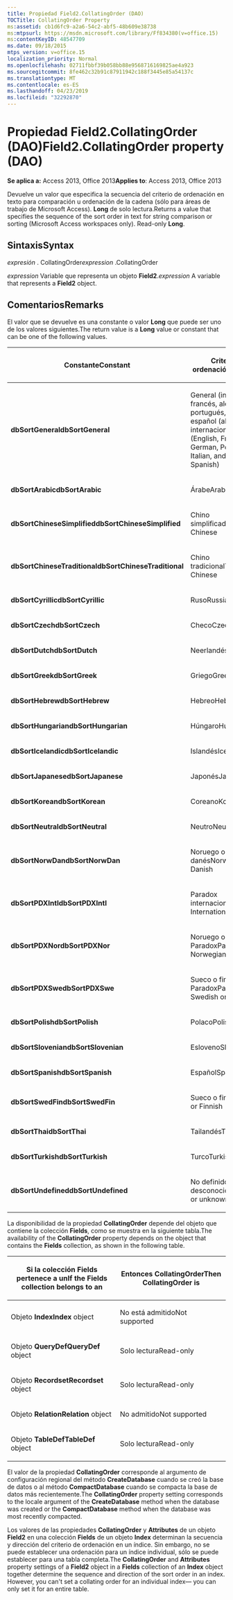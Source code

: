 ```yaml
---
title: Propiedad Field2.CollatingOrder (DAO)
TOCTitle: CollatingOrder Property
ms:assetid: cb1d6fc9-a2a6-54c2-abf5-48b609e38738
ms:mtpsurl: https://msdn.microsoft.com/library/Ff834380(v=office.15)
ms:contentKeyID: 48547709
ms.date: 09/18/2015
mtps_version: v=office.15
localization_priority: Normal
ms.openlocfilehash: 02711fbbf39b058bb88e9568716169825ae4a923
ms.sourcegitcommit: 8fe462c32b91c87911942c188f3445e85a54137c
ms.translationtype: MT
ms.contentlocale: es-ES
ms.lasthandoff: 04/23/2019
ms.locfileid: "32292870"
---
```

# <a name="field2collatingorder-property-dao"></a><span data-ttu-id="dbae3-102">Propiedad Field2.CollatingOrder (DAO)</span><span class="sxs-lookup"><span data-stu-id="dbae3-102">Field2.CollatingOrder property (DAO)</span></span>


<span data-ttu-id="dbae3-103">**Se aplica a:** Access 2013, Office 2013</span><span class="sxs-lookup"><span data-stu-id="dbae3-103">**Applies to**: Access 2013, Office 2013</span></span>

<span data-ttu-id="dbae3-p101">Devuelve un valor que especifica la secuencia del criterio de ordenación en texto para comparación u ordenación de la cadena (sólo para áreas de trabajo de Microsoft Access). **Long** de solo lectura.</span><span class="sxs-lookup"><span data-stu-id="dbae3-p101">Returns a value that specifies the sequence of the sort order in text for string comparison or sorting (Microsoft Access workspaces only). Read-only **Long**.</span></span>

## <a name="syntax"></a><span data-ttu-id="dbae3-106">Sintaxis</span><span class="sxs-lookup"><span data-stu-id="dbae3-106">Syntax</span></span>

<span data-ttu-id="dbae3-107">*expresión* . CollatingOrder</span><span class="sxs-lookup"><span data-stu-id="dbae3-107">*expression* .CollatingOrder</span></span>

<span data-ttu-id="dbae3-108">*expression* Variable que representa un objeto **Field2**.</span><span class="sxs-lookup"><span data-stu-id="dbae3-108">*expression* A variable that represents a **Field2** object.</span></span>

## <a name="remarks"></a><span data-ttu-id="dbae3-109">Comentarios</span><span class="sxs-lookup"><span data-stu-id="dbae3-109">Remarks</span></span>

<span data-ttu-id="dbae3-110">El valor que se devuelve es una constante o valor **Long** que puede ser uno de los valores siguientes.</span><span class="sxs-lookup"><span data-stu-id="dbae3-110">The return value is a **Long** value or constant that can be one of the following values.</span></span>

<table>
<colgroup>
<col style="width: 50%" />
<col style="width: 50%" />
</colgroup>
<thead>
<tr class="header">
<th><p><span data-ttu-id="dbae3-111">Constante</span><span class="sxs-lookup"><span data-stu-id="dbae3-111">Constant</span></span></p></th>
<th><p><span data-ttu-id="dbae3-112">Criterio de ordenación</span><span class="sxs-lookup"><span data-stu-id="dbae3-112">Sort order</span></span></p></th>
</tr>
</thead>
<tbody>
<tr class="odd">
<td><p><span data-ttu-id="dbae3-113"><strong>dbSortGeneral</strong></span><span class="sxs-lookup"><span data-stu-id="dbae3-113"><strong>dbSortGeneral</strong></span></span></p></td>
<td><p><span data-ttu-id="dbae3-114">General (inglés, francés, alemán, portugués, italiano y español (alfab. internacional)</span><span class="sxs-lookup"><span data-stu-id="dbae3-114">General (English, French, German, Portuguese, Italian, and Modern Spanish)</span></span></p></td>
</tr>
<tr class="even">
<td><p><span data-ttu-id="dbae3-115"><strong>dbSortArabic</strong></span><span class="sxs-lookup"><span data-stu-id="dbae3-115"><strong>dbSortArabic</strong></span></span></p></td>
<td><p><span data-ttu-id="dbae3-116">Árabe</span><span class="sxs-lookup"><span data-stu-id="dbae3-116">Arabic</span></span></p></td>
</tr>
<tr class="odd">
<td><p><span data-ttu-id="dbae3-117"><strong>dbSortChineseSimplified</strong></span><span class="sxs-lookup"><span data-stu-id="dbae3-117"><strong>dbSortChineseSimplified</strong></span></span></p></td>
<td><p><span data-ttu-id="dbae3-118">Chino simplificado</span><span class="sxs-lookup"><span data-stu-id="dbae3-118">Simplified Chinese</span></span></p></td>
</tr>
<tr class="even">
<td><p><span data-ttu-id="dbae3-119"><strong>dbSortChineseTraditional</strong></span><span class="sxs-lookup"><span data-stu-id="dbae3-119"><strong>dbSortChineseTraditional</strong></span></span></p></td>
<td><p><span data-ttu-id="dbae3-120">Chino tradicional</span><span class="sxs-lookup"><span data-stu-id="dbae3-120">Traditional Chinese</span></span></p></td>
</tr>
<tr class="odd">
<td><p><span data-ttu-id="dbae3-121"><strong>dbSortCyrillic</strong></span><span class="sxs-lookup"><span data-stu-id="dbae3-121"><strong>dbSortCyrillic</strong></span></span></p></td>
<td><p><span data-ttu-id="dbae3-122">Ruso</span><span class="sxs-lookup"><span data-stu-id="dbae3-122">Russian</span></span></p></td>
</tr>
<tr class="even">
<td><p><span data-ttu-id="dbae3-123"><strong>dbSortCzech</strong></span><span class="sxs-lookup"><span data-stu-id="dbae3-123"><strong>dbSortCzech</strong></span></span></p></td>
<td><p><span data-ttu-id="dbae3-124">Checo</span><span class="sxs-lookup"><span data-stu-id="dbae3-124">Czech</span></span></p></td>
</tr>
<tr class="odd">
<td><p><span data-ttu-id="dbae3-125"><strong>dbSortDutch</strong></span><span class="sxs-lookup"><span data-stu-id="dbae3-125"><strong>dbSortDutch</strong></span></span></p></td>
<td><p><span data-ttu-id="dbae3-126">Neerlandés</span><span class="sxs-lookup"><span data-stu-id="dbae3-126">Dutch</span></span></p></td>
</tr>
<tr class="even">
<td><p><span data-ttu-id="dbae3-127"><strong>dbSortGreek</strong></span><span class="sxs-lookup"><span data-stu-id="dbae3-127"><strong>dbSortGreek</strong></span></span></p></td>
<td><p><span data-ttu-id="dbae3-128">Griego</span><span class="sxs-lookup"><span data-stu-id="dbae3-128">Greek</span></span></p></td>
</tr>
<tr class="odd">
<td><p><span data-ttu-id="dbae3-129"><strong>dbSortHebrew</strong></span><span class="sxs-lookup"><span data-stu-id="dbae3-129"><strong>dbSortHebrew</strong></span></span></p></td>
<td><p><span data-ttu-id="dbae3-130">Hebreo</span><span class="sxs-lookup"><span data-stu-id="dbae3-130">Hebrew</span></span></p></td>
</tr>
<tr class="even">
<td><p><span data-ttu-id="dbae3-131"><strong>dbSortHungarian</strong></span><span class="sxs-lookup"><span data-stu-id="dbae3-131"><strong>dbSortHungarian</strong></span></span></p></td>
<td><p><span data-ttu-id="dbae3-132">Húngaro</span><span class="sxs-lookup"><span data-stu-id="dbae3-132">Hungarian</span></span></p></td>
</tr>
<tr class="odd">
<td><p><span data-ttu-id="dbae3-133"><strong>dbSortIcelandic</strong></span><span class="sxs-lookup"><span data-stu-id="dbae3-133"><strong>dbSortIcelandic</strong></span></span></p></td>
<td><p><span data-ttu-id="dbae3-134">Islandés</span><span class="sxs-lookup"><span data-stu-id="dbae3-134">Icelandic</span></span></p></td>
</tr>
<tr class="even">
<td><p><span data-ttu-id="dbae3-135"><strong>dbSortJapanese</strong></span><span class="sxs-lookup"><span data-stu-id="dbae3-135"><strong>dbSortJapanese</strong></span></span></p></td>
<td><p><span data-ttu-id="dbae3-136">Japonés</span><span class="sxs-lookup"><span data-stu-id="dbae3-136">Japanese</span></span></p></td>
</tr>
<tr class="odd">
<td><p><span data-ttu-id="dbae3-137"><strong>dbSortKorean</strong></span><span class="sxs-lookup"><span data-stu-id="dbae3-137"><strong>dbSortKorean</strong></span></span></p></td>
<td><p><span data-ttu-id="dbae3-138">Coreano</span><span class="sxs-lookup"><span data-stu-id="dbae3-138">Korean</span></span></p></td>
</tr>
<tr class="even">
<td><p><span data-ttu-id="dbae3-139"><strong>dbSortNeutral</strong></span><span class="sxs-lookup"><span data-stu-id="dbae3-139"><strong>dbSortNeutral</strong></span></span></p></td>
<td><p><span data-ttu-id="dbae3-140">Neutro</span><span class="sxs-lookup"><span data-stu-id="dbae3-140">Neutral</span></span></p></td>
</tr>
<tr class="odd">
<td><p><span data-ttu-id="dbae3-141"><strong>dbSortNorwDan</strong></span><span class="sxs-lookup"><span data-stu-id="dbae3-141"><strong>dbSortNorwDan</strong></span></span></p></td>
<td><p><span data-ttu-id="dbae3-142">Noruego o danés</span><span class="sxs-lookup"><span data-stu-id="dbae3-142">Norwegian or Danish</span></span></p></td>
</tr>
<tr class="even">
<td><p><span data-ttu-id="dbae3-143"><strong>dbSortPDXIntl</strong></span><span class="sxs-lookup"><span data-stu-id="dbae3-143"><strong>dbSortPDXIntl</strong></span></span></p></td>
<td><p><span data-ttu-id="dbae3-144">Paradox internacional</span><span class="sxs-lookup"><span data-stu-id="dbae3-144">Paradox International</span></span></p></td>
</tr>
<tr class="odd">
<td><p><span data-ttu-id="dbae3-145"><strong>dbSortPDXNor</strong></span><span class="sxs-lookup"><span data-stu-id="dbae3-145"><strong>dbSortPDXNor</strong></span></span></p></td>
<td><p><span data-ttu-id="dbae3-146">Noruego o danés Paradox</span><span class="sxs-lookup"><span data-stu-id="dbae3-146">Paradox Norwegian or Danish</span></span></p></td>
</tr>
<tr class="even">
<td><p><span data-ttu-id="dbae3-147"><strong>dbSortPDXSwe</strong></span><span class="sxs-lookup"><span data-stu-id="dbae3-147"><strong>dbSortPDXSwe</strong></span></span></p></td>
<td><p><span data-ttu-id="dbae3-148">Sueco o finés Paradox</span><span class="sxs-lookup"><span data-stu-id="dbae3-148">Paradox Swedish or Finnish</span></span></p></td>
</tr>
<tr class="odd">
<td><p><span data-ttu-id="dbae3-149"><strong>dbSortPolish</strong></span><span class="sxs-lookup"><span data-stu-id="dbae3-149"><strong>dbSortPolish</strong></span></span></p></td>
<td><p><span data-ttu-id="dbae3-150">Polaco</span><span class="sxs-lookup"><span data-stu-id="dbae3-150">Polish</span></span></p></td>
</tr>
<tr class="even">
<td><p><span data-ttu-id="dbae3-151"><strong>dbSortSlovenian</strong></span><span class="sxs-lookup"><span data-stu-id="dbae3-151"><strong>dbSortSlovenian</strong></span></span></p></td>
<td><p><span data-ttu-id="dbae3-152">Esloveno</span><span class="sxs-lookup"><span data-stu-id="dbae3-152">Slovenian</span></span></p></td>
</tr>
<tr class="odd">
<td><p><span data-ttu-id="dbae3-153"><strong>dbSortSpanish</strong></span><span class="sxs-lookup"><span data-stu-id="dbae3-153"><strong>dbSortSpanish</strong></span></span></p></td>
<td><p><span data-ttu-id="dbae3-154">Español</span><span class="sxs-lookup"><span data-stu-id="dbae3-154">Spanish</span></span></p></td>
</tr>
<tr class="even">
<td><p><span data-ttu-id="dbae3-155"><strong>dbSortSwedFin</strong></span><span class="sxs-lookup"><span data-stu-id="dbae3-155"><strong>dbSortSwedFin</strong></span></span></p></td>
<td><p><span data-ttu-id="dbae3-156">Sueco o finés</span><span class="sxs-lookup"><span data-stu-id="dbae3-156">Swedish or Finnish</span></span></p></td>
</tr>
<tr class="odd">
<td><p><span data-ttu-id="dbae3-157"><strong>dbSortThai</strong></span><span class="sxs-lookup"><span data-stu-id="dbae3-157"><strong>dbSortThai</strong></span></span></p></td>
<td><p><span data-ttu-id="dbae3-158">Tailandés</span><span class="sxs-lookup"><span data-stu-id="dbae3-158">Thai</span></span></p></td>
</tr>
<tr class="even">
<td><p><span data-ttu-id="dbae3-159"><strong>dbSortTurkish</strong></span><span class="sxs-lookup"><span data-stu-id="dbae3-159"><strong>dbSortTurkish</strong></span></span></p></td>
<td><p><span data-ttu-id="dbae3-160">Turco</span><span class="sxs-lookup"><span data-stu-id="dbae3-160">Turkish</span></span></p></td>
</tr>
<tr class="odd">
<td><p><span data-ttu-id="dbae3-161"><strong>dbSortUndefined</strong></span><span class="sxs-lookup"><span data-stu-id="dbae3-161"><strong>dbSortUndefined</strong></span></span></p></td>
<td><p><span data-ttu-id="dbae3-162">No definido o desconocido</span><span class="sxs-lookup"><span data-stu-id="dbae3-162">Undefined or unknown</span></span></p></td>
</tr>
</tbody>
</table>


<span data-ttu-id="dbae3-163">La disponibilidad de la propiedad **CollatingOrder** depende del objeto que contiene la colección **Fields**, como se muestra en la siguiente tabla.</span><span class="sxs-lookup"><span data-stu-id="dbae3-163">The availability of the **CollatingOrder** property depends on the object that contains the **Fields** collection, as shown in the following table.</span></span>

<table>
<colgroup>
<col style="width: 50%" />
<col style="width: 50%" />
</colgroup>
<thead>
<tr class="header">
<th><p><span data-ttu-id="dbae3-164">Si la colección Fields pertenece a un</span><span class="sxs-lookup"><span data-stu-id="dbae3-164">If the Fields collection belongs to an</span></span></p></th>
<th><p><span data-ttu-id="dbae3-165">Entonces CollatingOrder</span><span class="sxs-lookup"><span data-stu-id="dbae3-165">Then CollatingOrder is</span></span></p></th>
</tr>
</thead>
<tbody>
<tr class="odd">
<td><p><span data-ttu-id="dbae3-166">
						Objeto <strong>Index</strong></span><span class="sxs-lookup"><span data-stu-id="dbae3-166"><strong>Index</strong> object</span></span></p></td>
<td><p><span data-ttu-id="dbae3-167">No está admitido</span><span class="sxs-lookup"><span data-stu-id="dbae3-167">Not supported</span></span></p></td>
</tr>
<tr class="even">
<td><p><span data-ttu-id="dbae3-168">
						Objeto <strong>QueryDef</strong></span><span class="sxs-lookup"><span data-stu-id="dbae3-168"><strong>QueryDef</strong> object</span></span></p></td>
<td><p><span data-ttu-id="dbae3-169">Solo lectura</span><span class="sxs-lookup"><span data-stu-id="dbae3-169">Read-only</span></span></p></td>
</tr>
<tr class="odd">
<td><p><span data-ttu-id="dbae3-170">
						Objeto <strong>Recordset</strong></span><span class="sxs-lookup"><span data-stu-id="dbae3-170"><strong>Recordset</strong> object</span></span></p></td>
<td><p><span data-ttu-id="dbae3-171">Solo lectura</span><span class="sxs-lookup"><span data-stu-id="dbae3-171">Read-only</span></span></p></td>
</tr>
<tr class="even">
<td><p><span data-ttu-id="dbae3-172">
						Objeto <strong>Relation</strong></span><span class="sxs-lookup"><span data-stu-id="dbae3-172"><strong>Relation</strong> object</span></span></p></td>
<td><p><span data-ttu-id="dbae3-173">No admitido</span><span class="sxs-lookup"><span data-stu-id="dbae3-173">Not supported</span></span></p></td>
</tr>
<tr class="odd">
<td><p><span data-ttu-id="dbae3-174">
						Objeto <strong>TableDef</strong></span><span class="sxs-lookup"><span data-stu-id="dbae3-174"><strong>TableDef</strong> object</span></span></p></td>
<td><p><span data-ttu-id="dbae3-175">Solo lectura</span><span class="sxs-lookup"><span data-stu-id="dbae3-175">Read-only</span></span></p></td>
</tr>
</tbody>
</table>


<span data-ttu-id="dbae3-176">El valor de la propiedad **CollatingOrder** corresponde al argumento de configuración regional del método **CreateDatabase** cuando se creó la base de datos o al método **CompactDatabase** cuando se compacta la base de datos más recientemente.</span><span class="sxs-lookup"><span data-stu-id="dbae3-176">The **CollatingOrder** property setting corresponds to the locale argument of the **CreateDatabase** method when the database was created or the **CompactDatabase** method when the database was most recently compacted.</span></span>

<span data-ttu-id="dbae3-p102">Los valores de las propiedades **CollatingOrder** y **Attributes** de un objeto **Field2** en una colección **Fields** de un objeto **Index** determinan la secuencia y dirección del criterio de ordenación en un índice. Sin embargo, no se puede establecer una ordenación para un índice individual, sólo se puede establecer para una tabla completa.</span><span class="sxs-lookup"><span data-stu-id="dbae3-p102">The **CollatingOrder** and **Attributes** property settings of a **Field2** object in a **Fields** collection of an **Index** object together determine the sequence and direction of the sort order in an index. However, you can't set a collating order for an individual index— you can only set it for an entire table.</span></span>

